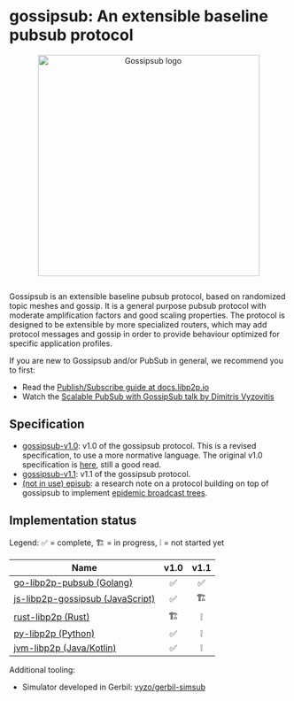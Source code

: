 # gossipsub: An extensible baseline pubsub protocol

<p align="center">
  <img src="https://ipfs.io/ipfs/QmVSk8VvxWExnYCjqg7TNW2aBnN8Wr7SzkawLUyocWq96p/Gossipsub_fullcolor.png" alt="Gossipsub logo" width="400" />
</p>

![]()

Gossipsub is an extensible baseline pubsub protocol, based on randomized topic meshes and gossip. It is a general purpose pubsub protocol with moderate amplification factors and good scaling properties. The protocol is designed to be extensible by more specialized routers, which may add protocol messages and gossip in order to provide behaviour optimized for specific application profiles.

If you are new to Gossipsub and/or PubSub in general, we recommend you to first:
- Read the [Publish/Subscribe guide at docs.libp2p.io](https://docs.libp2p.io/concepts/publish-subscribe/)
- Watch the [Scalable PubSub with GossipSub talk by Dimitris Vyzovitis](https://www.youtube.com/watch?v=mlrf1058ENY&index=3&list=PLuhRWgmPaHtRPl3Itt_YdHYA0g0Eup8hQ)

## Specification

- [gossipsub-v1.0](gossipsub-v1.0.md): v1.0 of the gossipsub protocol. This is a revised specification, to use a more normative language. The original v1.0 specification is [here](gossipsub-v1.0-old.md), still a good read.
- [gossipsub-v1.1](gossipsub-v1.1.md): v1.1 of the gossipsub protocol.
- [(not in use) episub](episub.md): a research note on a protocol building on top of gossipsub to implement [epidemic broadcast trees](https://www.gsd.inesc-id.pt/~ler/reports/srds07.pdf).

## Implementation status

Legend: ✅ = complete, 🏗 = in progress, ❕ = not started yet

| Name                                                                                             | v1.0  | v1.1  |
|--------------------------------------------------------------------------------------------------|:-----:|:-----:|
| [go-libp2p-pubsub (Golang)](https://github.com/libp2p/go-libp2p-pubsub/blob/master/gossipsub.go) |   ✅  |   ✅  |
| [js-libp2p-gossipsub (JavaScript)](https://github.com/ChainSafe/js-libp2p-gossipsub)                    |   ✅  |   🏗  |
| [rust-libp2p (Rust)](https://github.com/libp2p/rust-libp2p/tree/master/protocols/gossipsub)      |   🏗  |   ❕  |
| [py-libp2p (Python)](https://github.com/libp2p/py-libp2p/tree/master/libp2p/pubsub)              |   ✅  |   ❕  |
| [jvm-libp2p (Java/Kotlin)](https://github.com/libp2p/jvm-libp2p/tree/develop/src/main/kotlin/io/libp2p/pubsub) |   ✅  |   ❕  

Additional tooling:

- Simulator developed in Gerbil: [vyzo/gerbil-simsub](https://github.com/vyzo/gerbil-simsub)
